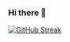### Hi there 👋

[![GitHub Streak](http://github-readme-streak-stats.herokuapp.com?user=PhantomDev&theme=dark&border_radius=10&exclude_days=Sun%2CMon%2CTue%2CWed%2CThu%2CFri%2CSat&card_width=492)](https://git.io/streak-stats)
